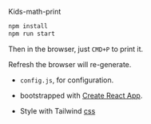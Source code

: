 Kids-math-print

```bash
npm install
npm run start
```

Then in the browser, just `CMD+P` to print it.

Refresh the browser will re-generate.

- `config.js`, for configuration.

- bootstrapped with [Create React App](https://github.com/facebook/create-react-app).
- Style with Tailwind [css](https://tailwindcss.com/)
